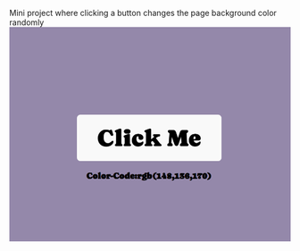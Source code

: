 Mini project where clicking a button changes the page background color randomly
![Screenshot](screenshot.png)